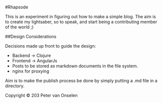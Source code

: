 #Rhapsode

This is an experiment in figuring out how to make a simple blog. The aim is to create my lightsaber, so to speak, and start being a contributing member of the world ;)

##Design Considerations

Decisions made up front to guide the design:
* Backend -> Clojure 
* Frontend -> AngularJs
* Posts to be stored as markdown documents in the file system.
* nginx for proxying

Aim is to make the publish process be done by simply putting a .md file in a directory.  

Copyright © 203 Peter van Onselen
